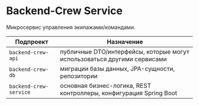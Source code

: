 # Backend-Crew Service

Микросервис управления экипажами/командами.

| Подпроект | Назначение |
|-----------|-----------|
| `backend-crew-api`     | публичные DTO/интерфейсы, которые могут использоваться другими сервисами |
| `backend-crew-db`      | миграции базы данных, JPA-сущности, репозитории |
| `backend-crew-service` | основная бизнес-логика, REST контроллеры, конфигурация Spring Boot |